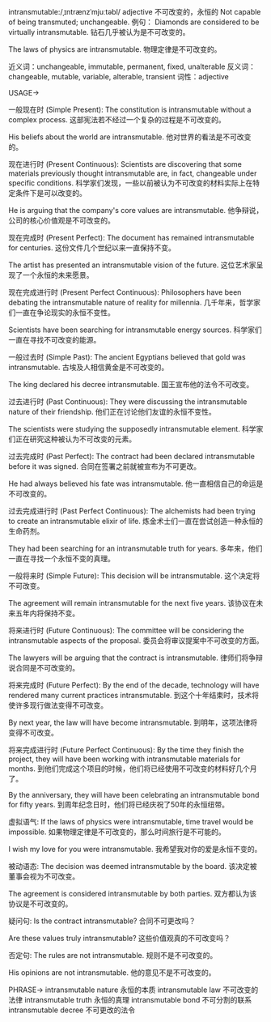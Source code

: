 intransmutable:/ˌɪntrænzˈmjuːtəbl/
adjective
不可改变的，永恒的
Not capable of being transmuted; unchangeable.
例句：
Diamonds are considered to be virtually intransmutable.
钻石几乎被认为是不可改变的。

The laws of physics are intransmutable.
物理定律是不可改变的。

近义词：unchangeable, immutable, permanent, fixed, unalterable
反义词：changeable, mutable, variable, alterable, transient
词性：adjective


USAGE->

一般现在时 (Simple Present):
The constitution is intransmutable without a complex process.
这部宪法若不经过一个复杂的过程是不可改变的。

His beliefs about the world are intransmutable.
他对世界的看法是不可改变的。


现在进行时 (Present Continuous):
Scientists are discovering that some materials previously thought intransmutable are, in fact, changeable under specific conditions.
科学家们发现，一些以前被认为不可改变的材料实际上在特定条件下是可以改变的。

He is arguing that the company's core values are intransmutable.
他争辩说，公司的核心价值观是不可改变的。


现在完成时 (Present Perfect):
The document has remained intransmutable for centuries.
这份文件几个世纪以来一直保持不变。

The artist has presented an intransmutable vision of the future.
这位艺术家呈现了一个永恒的未来愿景。


现在完成进行时 (Present Perfect Continuous):
Philosophers have been debating the intransmutable nature of reality for millennia.
几千年来，哲学家们一直在争论现实的永恒不变性。

Scientists have been searching for intransmutable energy sources.
科学家们一直在寻找不可改变的能源。


一般过去时 (Simple Past):
The ancient Egyptians believed that gold was intransmutable.
古埃及人相信黄金是不可改变的。

The king declared his decree intransmutable.
国王宣布他的法令不可改变。


过去进行时 (Past Continuous):
They were discussing the intransmutable nature of their friendship.
他们正在讨论他们友谊的永恒不变性。

The scientists were studying the supposedly intransmutable element.
科学家们正在研究这种被认为不可改变的元素。


过去完成时 (Past Perfect):
The contract had been declared intransmutable before it was signed.
合同在签署之前就被宣布为不可更改。

He had always believed his fate was intransmutable.
他一直相信自己的命运是不可改变的。


过去完成进行时 (Past Perfect Continuous):
The alchemists had been trying to create an intransmutable elixir of life.
炼金术士们一直在尝试创造一种永恒的生命药剂。

They had been searching for an intransmutable truth for years.
多年来，他们一直在寻找一个永恒不变的真理。


一般将来时 (Simple Future):
This decision will be intransmutable.
这个决定将不可改变。

The agreement will remain intransmutable for the next five years.
该协议在未来五年内将保持不变。


将来进行时 (Future Continuous):
The committee will be considering the intransmutable aspects of the proposal.
委员会将审议提案中不可改变的方面。

The lawyers will be arguing that the contract is intransmutable.
律师们将争辩说合同是不可改变的。


将来完成时 (Future Perfect):
By the end of the decade, technology will have rendered many current practices intransmutable.
到这个十年结束时，技术将使许多现行做法变得不可改变。

By next year, the law will have become intransmutable.
到明年，这项法律将变得不可改变。


将来完成进行时 (Future Perfect Continuous):
By the time they finish the project, they will have been working with intransmutable materials for months.
到他们完成这个项目的时候，他们将已经使用不可改变的材料好几个月了。

By the anniversary, they will have been celebrating an intransmutable bond for fifty years.
到周年纪念日时，他们将已经庆祝了50年的永恒纽带。


虚拟语气:
If the laws of physics were intransmutable, time travel would be impossible.
如果物理定律是不可改变的，那么时间旅行是不可能的。

I wish my love for you were intransmutable.
我希望我对你的爱是永恒不变的。


被动语态:
The decision was deemed intransmutable by the board.
该决定被董事会视为不可改变。

The agreement is considered intransmutable by both parties.
双方都认为该协议是不可改变的。


疑问句:
Is the contract intransmutable?
合同不可更改吗？

Are these values truly intransmutable?
这些价值观真的不可改变吗？


否定句:
The rules are not intransmutable.
规则不是不可改变的。

His opinions are not intransmutable.
他的意见不是不可改变的。


PHRASE->
intransmutable nature  永恒的本质
intransmutable law  不可改变的法律
intransmutable truth  永恒的真理
intransmutable bond  不可分割的联系
intransmutable decree  不可更改的法令
